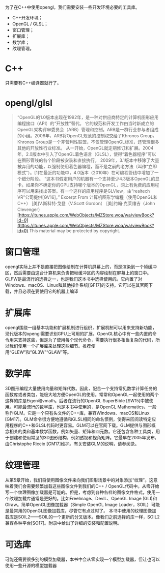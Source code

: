 为了在C++中使用opengl，我们需要安装一些开发环境必要的工具库。

- C++开发环境；
- OpenGL / GLSL；
- 窗口管理；
- 扩展库；
- 数学库；
- 纹理管理。
# C++
只需要有C++编译器就行了。
# opengl/glsl
> “OpenGL的1.0版本出现在1992年，是一种对供应商特定的计算机图形应用编程接口（API）的“开放性”替代。
>   它的规范和开发工作由当时新成立的OpenGL架构评审委员会（ARB）管理和控制。ARB是一群行业参与者组成的小组。2006年，ARB将OpenGL规范的控制权交给了Khronos Group。Khronos Group是一个非营利性联盟，不仅管理OpenGL标准，还管理很多其他的开放性行业标准。
>   从一开始，OpenGL就定期修订和扩展。2004年，2.0版本中引入了OpenGL着色语言（GLSL），使得“着色器程序”可以在图形管线的各个阶段被安装和直接执行。
>   2009年，3.1版本中移除了大量被弃用的功能，以强制使用着色器编程，而不是之前的老方法（叫作“立即模式”）。[1]在最近的功能中，4.0版本（2010年）在可编程管线中增加了一个细分阶段。
>   “这本书假定用户的机器有一个支持至少4.3版本OpenGL的显卡。如果你不确定你的GPU支持哪个版本的OpenGL，网上有免费的应用程序可以用来找出答案。有一个这样的应用程序是GLView，由“realtech VR”公司提供[GV16]。”
> Excerpt From
> 计算机图形学编程（使用OpenGL和C++）
> [美]V.斯科特·戈登（V.Scott Gordon） [美]约翰·克莱维吉（John Clevenger）
> [https://itunes.apple.com/WebObjects/MZStore.woa/wa/viewBook?id=0](https://itunes.apple.com/WebObjects/MZStore.woa/wa/viewBook?id=0)
> This material may be protected by copyright.

# 窗口管理
opengl实际上并不是直接把图像绘制在计算机屏幕上的，而是渲染到一个帧缓冲区，然后需要由这台计算机来负责把帧缓冲区的内容绘制在屏幕上的窗口中。
GLFW是最流行的选择之一，也是我们这本书中选择使用的。它内置了对Windows、macOS、Linux和其他操作系统[GF17]的支持。它可以在其官网下载，并且必须在要使用它的机器上编译
# 扩展库
opengl围绕一组基本功能和扩展机制进行组织，扩展机制可以用来支持新功能，现代版本的opengl需要识别GPU上可用的扩展。OpenGL核心中有一些内置的命令用来支持这些，但是为了使用每个现代命令，需要执行很多相当复杂的代码，所以我们使用一个扩展库来处理这些细节。推荐使用“GLEW”和“GL3W”“GLAW”等。
# 数学库
3D图形编程大量使用向量和矩阵代数。因此，配合一个支持常见数学计算任务的函数库或者类包，能极大地方便OpenGL的使用。常常和OpenGL一起使用的两个这样的库是Eigen和vmath。后者在流行的OpenGL SuperBible [SW15]中被使用。可能最流行的数学库，也是本书中使用的，是OpenGL Mathematics，一般称作GLM。它是一个只有头文件的C++库，兼容Windows、macOS和Linux [GM17]。GLM命令很方便地遵循和GLSL相同的命名惯例，使得来回阅读特定应用程序的C++和GLSL代码时更容易。GLM可以在官网下载。GLM提供与图形概念相关的类和基本数学函数，例如矢量、矩阵和四元数。它还包含各种工具类，用于创建和使用常见的3D图形结构，例如透视和视角矩阵。它最早在2005年发布，由Christophe Riccio [GM17]维护。有关安装GLM的说明，请参阅录。
# 纹理管理
从第5章开始，我们将使用图像文件来向我们图形场景中的对象添加“纹理”。这意味着我们会需要频繁加载这些图像文件到我们的C++ / OpenGL代码中。从零开始写一个纹理图像加载器是可能的。但是，考虑到各种各样的图像文件格式，使用一个纹理加载库通常是更好的。比如FreeImage、DevIL、OpenGL Image (GLI)和Glraw。简单OpenGL图像加载器（Simple OpenGL Image Loader，SOIL）可能是最常用的OpenGL图像加载库，尽管它有点过时了。
本书中使用的纹理图像加载库是SOIL2——SOIL的一个更新的分叉版本。像我们之前选择的库一样，SOIL2兼容各种平台[SO17]。附录中给出了详细的安装和配置说明。
# 可选库
可能还需要很多别的模型加载器，本书中会从零实现一个模型加载器，但让也可以使用一些开源的模型加载器

